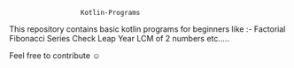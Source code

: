                       Kotlin-Programs
                    
This repository contains basic kotlin programs for beginners like :-
Factorial
Fibonacci Series
Check Leap Year
LCM of 2 numbers
etc.....

Feel free to contribute ☺️
